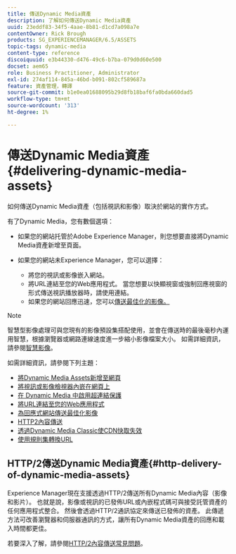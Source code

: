 ```yaml
---
title: 傳送Dynamic Media資產
description: 了解如何傳送Dynamic Media資產
uuid: 23eddf83-34f5-4aae-8b81-d1cd7a098a7e
contentOwner: Rick Brough
products: SG_EXPERIENCEMANAGER/6.5/ASSETS
topic-tags: dynamic-media
content-type: reference
discoiquuid: e3b44330-d476-49c6-b7ba-079d0d60e500
docset: aem65
role: Business Practitioner, Administrator
exl-id: 274af114-845a-46bd-b091-802cf589687a
feature: 資產管理，轉譯
source-git-commit: b1e0ea01688095b29d8fb18baf6fa0bda660dad5
workflow-type: tm+mt
source-wordcount: '313'
ht-degree: 1%

---
```


# 傳送Dynamic Media資產{#delivering-dynamic-media-assets}

如何傳送Dynamic Media資產（包括視訊和影像）取決於網站的實作方式。

有了Dynamic Media，您有數個選項：

* 如果您的網站托管於Adobe Experience Manager，則您想要直接將Dynamic Media資產新增至頁面。
* 如果您的網站未Experience Manager，您可以選擇：

   * 將您的視訊或影像嵌入網站。
   * 將URL連結至您的Web應用程式。 當您想要以快顯視窗或強制回應視窗的形式傳送視訊播放器時，請使用連結。
   * 如果您的網站回應迅速，您可以[傳送最佳化的影像。](/help/assets/responsive-site.md)

>[!NOTE]
>
>智慧型影像處理可與您現有的影像預設集搭配使用，並會在傳送時的最後毫秒內運用智慧，根據瀏覽器或網路連線速度進一步縮小影像檔案大小。 如需詳細資訊，請參閱[智慧影像](/help/assets/imaging-faq.md)。

如需詳細資訊，請參閱下列主題：

* [將Dynamic Media Assets新增至網頁](/help/assets/adding-dynamic-media-assets-to-pages.md)
* [將視訊或影像檢視器內嵌在網頁上](/help/assets/embed-code.md)
* [在 Dynamic Media 中啟用超連結保護](/help/assets/hotlink-protection.md)
* [將URL連結至您的Web應用程式](/help/assets/linking-urls-to-yourwebapplication.md)
* [為回應式網站傳送最佳化影像](/help/assets/responsive-site.md)
* [HTTP2內容傳送](/help/assets/http2.md)
* [透過Dynamic Media Classic使CDN快取失效](/help/assets/invalidate-cdn-cache-dm-classic.md)
* [使用規則集轉換URL](/help/assets/using-rulesets-to-transform-urls.md)


## HTTP/2傳送Dynamic Media資產{#http-delivery-of-dynamic-media-assets}

Experience Manager現在支援透過HTTP/2傳送所有Dynamic Media內容（影像和影片）。 也就是說，影像或視訊的已發佈URL或內嵌程式碼可與接受託管資產的任何應用程式整合。 然後會透過HTTP/2通訊協定來傳送已發佈的資產。 此傳遞方法可改善瀏覽器和伺服器通訊的方式，讓所有Dynamic Media資產的回應和載入時間都更佳。

若要深入了解，請參閱[HTTP/2內容傳送常見問題](/help/sites-administering/scene7-http2faq.md)。
